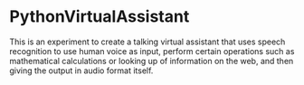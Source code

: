 # PythonVirtualAssistant
This is an experiment to create a talking virtual assistant that uses speech recognition to use human voice as input, perform certain operations such as mathematical calculations or looking up of information on the web, and then giving the output in audio format itself.
